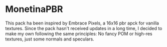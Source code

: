 # MonetinaPBR

This pack ha been inspired by Embrace Pixels, a 16x16 pbr apck for vanilla textures. Since the pack hasn't received updates in a long time, I decided to make my own following the same principles: No fancy POM or high-res textures, just some normals and speculars.
